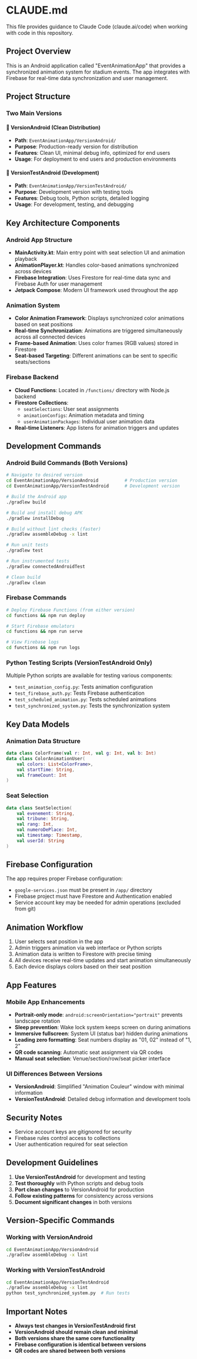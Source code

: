 # CLAUDE.md

This file provides guidance to Claude Code (claude.ai/code) when working with code in this repository.

## Project Overview

This is an Android application called "EventAnimationApp" that provides a synchronized animation system for stadium events. The app integrates with Firebase for real-time data synchronization and user management.

## Project Structure

### Two Main Versions

#### 📱 **VersionAndroid** (Clean Distribution)
- **Path**: `EventAnimationApp/VersionAndroid/`
- **Purpose**: Production-ready version for distribution
- **Features**: Clean UI, minimal debug info, optimized for end users
- **Usage**: For deployment to end users and production environments

#### 🧪 **VersionTestAndroid** (Development)
- **Path**: `EventAnimationApp/VersionTestAndroid/`
- **Purpose**: Development version with testing tools
- **Features**: Debug tools, Python scripts, detailed logging
- **Usage**: For development, testing, and debugging

## Key Architecture Components

### Android App Structure
- **MainActivity.kt**: Main entry point with seat selection UI and animation playback
- **AnimationPlayer.kt**: Handles color-based animations synchronized across devices
- **Firebase Integration**: Uses Firestore for real-time data sync and Firebase Auth for user management
- **Jetpack Compose**: Modern UI framework used throughout the app

### Animation System
- **Color Animation Framework**: Displays synchronized color animations based on seat positions
- **Real-time Synchronization**: Animations are triggered simultaneously across all connected devices
- **Frame-based Animation**: Uses color frames (RGB values) stored in Firestore
- **Seat-based Targeting**: Different animations can be sent to specific seats/sections

### Firebase Backend
- **Cloud Functions**: Located in `/functions/` directory with Node.js backend
- **Firestore Collections**: 
  - `seatSelections`: User seat assignments
  - `animationConfigs`: Animation metadata and timing
  - `userAnimationPackages`: Individual user animation data
- **Real-time Listeners**: App listens for animation triggers and updates

## Development Commands

### Android Build Commands (Both Versions)
```bash
# Navigate to desired version
cd EventAnimationApp/VersionAndroid          # Production version
cd EventAnimationApp/VersionTestAndroid      # Development version

# Build the Android app
./gradlew build

# Build and install debug APK
./gradlew installDebug

# Build without lint checks (faster)
./gradlew assembleDebug -x lint

# Run unit tests
./gradlew test

# Run instrumented tests
./gradlew connectedAndroidTest

# Clean build
./gradlew clean
```

### Firebase Commands
```bash
# Deploy Firebase Functions (from either version)
cd functions && npm run deploy

# Start Firebase emulators
cd functions && npm run serve

# View Firebase logs
cd functions && npm run logs
```

### Python Testing Scripts (VersionTestAndroid Only)
Multiple Python scripts are available for testing various components:
- `test_animation_config.py`: Tests animation configuration
- `test_firebase_auth.py`: Tests Firebase authentication
- `test_scheduled_animation.py`: Tests scheduled animations
- `test_synchronized_system.py`: Tests the synchronization system

## Key Data Models

### Animation Data Structure
```kotlin
data class ColorFrame(val r: Int, val g: Int, val b: Int)
data class ColorAnimationUser(
    val colors: List<ColorFrame>,
    val startTime: String,
    val frameCount: Int
)
```

### Seat Selection
```kotlin
data class SeatSelection(
    val evenement: String,
    val tribune: String,
    val rang: Int,
    val numeroDePlace: Int,
    val timestamp: Timestamp,
    val userId: String
)
```

## Firebase Configuration

The app requires proper Firebase configuration:
- `google-services.json` must be present in `/app/` directory
- Firebase project must have Firestore and Authentication enabled
- Service account key may be needed for admin operations (excluded from git)

## Animation Workflow

1. User selects seat position in the app
2. Admin triggers animation via web interface or Python scripts
3. Animation data is written to Firestore with precise timing
4. All devices receive real-time updates and start animation simultaneously
5. Each device displays colors based on their seat position

## App Features

### Mobile App Enhancements
- **Portrait-only mode**: `android:screenOrientation="portrait"` prevents landscape rotation
- **Sleep prevention**: Wake lock system keeps screen on during animations
- **Immersive fullscreen**: System UI (status bar) hidden during animations
- **Leading zero formatting**: Seat numbers display as "01, 02" instead of "1, 2"
- **QR code scanning**: Automatic seat assignment via QR codes
- **Manual seat selection**: Venue/section/row/seat picker interface

### UI Differences Between Versions
- **VersionAndroid**: Simplified "Animation Couleur" window with minimal information
- **VersionTestAndroid**: Detailed debug information and development tools

## Security Notes

- Service account keys are gitignored for security
- Firebase rules control access to collections
- User authentication required for seat selection

## Development Guidelines

1. **Use VersionTestAndroid** for development and testing
2. **Test thoroughly** with Python scripts and debug tools
3. **Port clean changes** to VersionAndroid for production
4. **Follow existing patterns** for consistency across versions
5. **Document significant changes** in both versions

## Version-Specific Commands

### Working with VersionAndroid
```bash
cd EventAnimationApp/VersionAndroid
./gradlew assembleDebug -x lint
```

### Working with VersionTestAndroid
```bash
cd EventAnimationApp/VersionTestAndroid
./gradlew assembleDebug -x lint
python test_synchronized_system.py  # Run tests
```

## Important Notes

- **Always test changes in VersionTestAndroid first**
- **VersionAndroid should remain clean and minimal**
- **Both versions share the same core functionality**
- **Firebase configuration is identical between versions**
- **QR codes are shared between both versions**